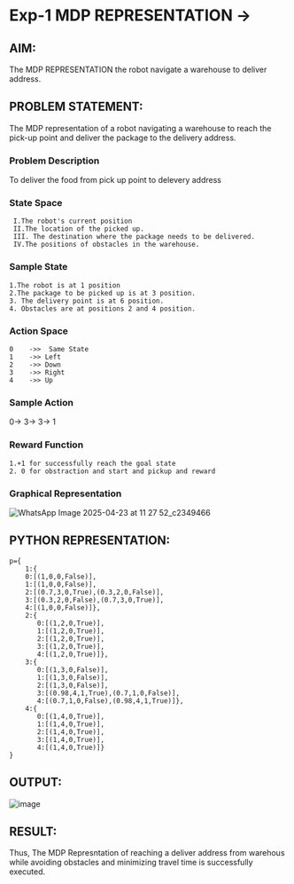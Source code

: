 # Exp-1 MDP REPRESENTATION ->

## AIM:
The MDP REPRESENTATION the robot navigate a warehouse to  deliver address.

## PROBLEM STATEMENT:
The MDP representation of a robot navigating a warehouse to reach the pick-up point and deliver the package to the delivery address.
### Problem Description
To deliver the food from pick up point to delevery address

### State Space
```
 I.The robot's current position
 II.The location of the picked up.
 III. The destination where the package needs to be delivered.
 IV.The positions of obstacles in the warehouse.
```

### Sample State
```
1.The robot is at 1 position
2.The package to be picked up is at 3 position.
3. The delivery point is at 6 position.
4. Obstacles are at positions 2 and 4 position.
```

### Action Space
```
0    ->>  Same State
1    ->> Left
2    ->> Down
3    ->> Right
4    ->> Up
```
### Sample Action
 0-> 3-> 3-> 1

### Reward Function
```
1.+1 for successfully reach the goal state
2. 0 for obstraction and start and pickup and reward
```

### Graphical Representation

![WhatsApp Image 2025-04-23 at 11 27 52_c2349466](https://github.com/user-attachments/assets/2726df17-fa19-4748-b1a9-315f221df897)


## PYTHON REPRESENTATION:
```
p={
    1:{
    0:[(1,0,0,False)],
    1:[(1,0,0,False)],
    2:[(0.7,3,0,True),(0.3,2,0,False)],
    3:[(0.3,2,0,False),(0.7,3,0,True)],
    4:[(1,0,0,False)]},
    2:{
       0:[(1,2,0,True)],
       1:[(1,2,0,True)],
       2:[(1,2,0,True)],
       3:[(1,2,0,True)],
       4:[(1,2,0,True)]}, 
    3:{
       0:[(1,3,0,False)],
       1:[(1,3,0,False)],
       2:[(1,3,0,False)],
       3:[(0.98,4,1,True),(0.7,1,0,False)],
       4:[(0.7,1,0,False),(0.98,4,1,True)]}, 
    4:{
       0:[(1,4,0,True)],
       1:[(1,4,0,True)],
       2:[(1,4,0,True)],
       3:[(1,4,0,True)],
       4:[(1,4,0,True)]}   
}

```


## OUTPUT:
![image](https://github.com/user-attachments/assets/7c7e7d2d-2e8a-4a12-b67b-39d8aa6f81c3)


## RESULT:
Thus, The MDP Represntation of reaching a deliver address from warehous while avoiding 
 obstacles and minimizing travel time is successfully executed.

